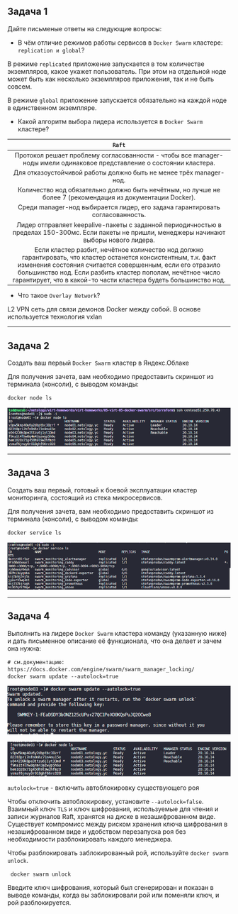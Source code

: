 ## Задача 1

Дайте письменые ответы на следующие вопросы:

- В чём отличие режимов работы сервисов в `Docker Swarm` кластере: `replication и global`?

В режиме `replicated` приложение запускается в том количестве экземпляров, какое укажет пользователь. При этом на отдельной ноде может быть как несколько экземпляров приложения, так и не быть совсем.

В режиме `global` приложение запускается обязательно на каждой ноде в единственном экземпляре.

- Какой алгоритм выбора лидера используется в `Docker Swarm` кластере?

| `Raft` |
|:-------------------------------------:|
| Протокол решает проблему согласованности - чтобы все manager-ноды имели одинаковое представление о состоянии кластера. |
| Для отказоустойчивой работы должно быть не менее трёх manager-нод. |
| Количество нод обязательно должно быть нечётным, но лучше не более 7 (рекомендация из документации Docker). |
| Среди manager-нод выбирается лидер, его задача гарантировать согласованность. |
| Лидер отправляет keepalive-пакеты с заданной периодичностью в пределах 150-300мс. Если пакеты не пришли, менеджеры начинают выборы нового лидера. |
| Если кластер разбит, нечётное количество нод должно гарантировать, что кластер останется консистентным, т.к. факт изменения состояния считается совершенным, если его отразило большинство нод. Если разбить кластер пополам, нечётное число гарантирует, что в какой-то части кластера будеть большинство нод. |

- Что такое `Overlay Network`?

L2 VPN сеть для связи демонов Docker между собой. В основе используется технология vxlan

___

## Задача 2

Создать ваш первый `Docker Swarm` кластер в Яндекс.Облаке

Для получения зачета, вам необходимо предоставить скриншот из терминала (консоли), с выводом команды:

```bash
docker node ls
```
<p align="left">
  <img src="./pic/5.5.2.png">
</p>

___

## Задача 3

Создать ваш первый, готовый к боевой эксплуатации кластер мониторинга, состоящий из стека микросервисов.

Для получения зачета, вам необходимо предоставить скриншот из терминала (консоли), с выводом команды:

```bash
docker service ls
```
<p align="left">
  <img src="./pic/5.5.3.png">
</p>

___

## Задача 4

Выполнить на лидере `Docker Swarm` кластера команду (указанную ниже) и дать письменное описание её функционала, 
что она делает и зачем она нужна:

```
# см.документацию: https://docs.docker.com/engine/swarm/swarm_manager_locking/
docker swarm update --autolock=true
```
<p align="left">
  <img src="./pic/5.5.4.1.png">
</p>

<p align="left">
  <img src="./pic/5.5.4.2.png">
</p>

`autolock=true` - включить автоблокировку существующего роя

Чтобы отключить автоблокировку, установите `--autolock=false`. Взаимный ключ `TLS` и ключ шифрования, 
используемые для чтения и записи журналов Raft, хранятся на диске в незашифрованном виде. Существует компромисс 
между риском хранения ключа шифрования в незашифрованном виде и удобством перезапуска роя без необходимости 
разблокировать каждого менеджера.

Чтобы разблокировать заблокированный рой, используйте `docker swarm unlock`.

```bash
 docker swarm unlock
```

Введите ключ шифрования, который был сгенерирован и показан в выводе команды, когда вы заблокировали рой или поменяли ключ, 
и рой разблокируется.
